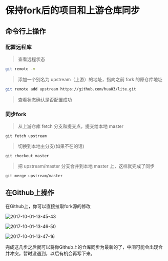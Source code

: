 # 保持fork后的项目和上游仓库同步

## 命令行上操作

### 配置远程库

> 查看远程状态

```bash
git remote -v
```

> 添加一个别名为 upstream（上游）的地址，指向之前 fork 的原仓库地址

```bash
git remote add upstream https://github.com/hua03/lite.git
```

> 查看状态确认是否配置成功

### 同步fork

> 从上游仓库 fetch 分支和提交点，提交给本地 master

```
git fetch upstream
```

> 切换到本地主分支(如果不在的话)

```
git checkout master
```

> 把 upstream/master 分支合并到本地 master 上，这样就完成了同步

```
git merge upstream/master
```

## 在Github上操作

在Github上，你可以直接拉取fork源的修改

![2017-10-01-13-45-43](http://opd59bmxu.bkt.clouddn.com/2017-10-01-13-45-43.png)

![2017-10-01-13-46-50](http://opd59bmxu.bkt.clouddn.com/2017-10-01-13-46-50.png)

![2017-10-01-13-47-16](http://opd59bmxu.bkt.clouddn.com/2017-10-01-13-47-16.png)

完成这几步之后就可以将你Github上的仓库同步为最新的了，中间可能会出现合并冲突，暂时没遇到，以后有机会再写下来。
